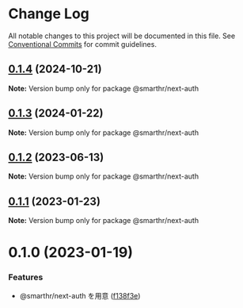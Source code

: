 # Change Log

All notable changes to this project will be documented in this file.
See [Conventional Commits](https://conventionalcommits.org) for commit guidelines.

## [0.1.4](https://github.com/kufu/tamatebako/compare/@smarthr/next-auth@0.1.2...@smarthr/next-auth@0.1.4) (2024-10-21)

**Note:** Version bump only for package @smarthr/next-auth

## [0.1.3](https://github.com/kufu/tamatebako/compare/@smarthr/next-auth@0.1.2...@smarthr/next-auth@0.1.3) (2024-01-22)

**Note:** Version bump only for package @smarthr/next-auth

## [0.1.2](https://github.com/kufu/tamatebako/compare/@smarthr/next-auth@0.1.1...@smarthr/next-auth@0.1.2) (2023-06-13)

**Note:** Version bump only for package @smarthr/next-auth

## [0.1.1](https://github.com/kufu/tamatebako/compare/@smarthr/next-auth@0.1.0...@smarthr/next-auth@0.1.1) (2023-01-23)

**Note:** Version bump only for package @smarthr/next-auth

# 0.1.0 (2023-01-19)

### Features

- @smarthr/next-auth を用意 ([f138f3e](https://github.com/kufu/tamatebako/commit/f138f3e65184a3e44104171eddef6a0c660c4ffc))
